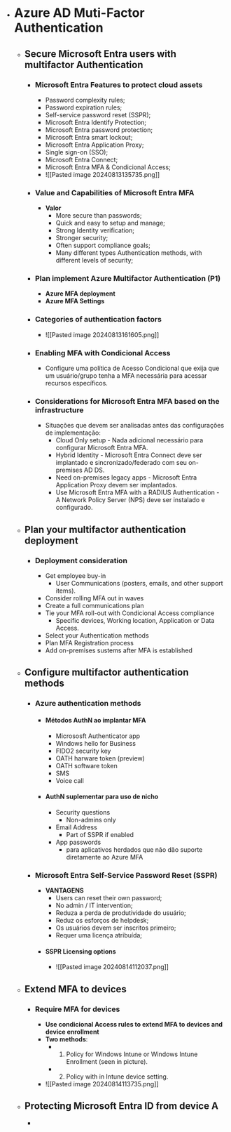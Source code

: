 - # Azure AD Muti-Factor Authentication 
	- ## Secure Microsoft Entra users with multifactor Authentication
		- ### Microsoft Entra Features to protect cloud assets
			- Password complexity rules;
			- Password expiration rules;
			- Self-service password reset (SSPR);
			- Microsoft  Entra Identify Protection;
			- Microsoft Entra password protection;
			- Microsoft Entra smart lockout;
			- Microsoft Entra Application Proxy;
			- Single sign-on (SSO);
			- Microsoft Entra Connect;
			- Microsoft Entra MFA & Condicional Access;
			- ![[Pasted image 20240813135735.png]]
		- ### Value and Capabilities of Microsoft Entra MFA
			- **Valor**
				- More secure than passwords;
				- Quick and easy to setup and manage;
				- Strong Identity verification;
				- Stronger security;
				- Often support compliance goals;
				- Many different types Authentication methods, with different levels of security;
		- ### Plan implement Azure Multifactor Authentication (P1)
			- **Azure MFA deployment**
			- **Azure MFA Settings**
		- ### Categories of authentication factors
			- ![[Pasted image 20240813161605.png]]
		- ### Enabling MFA with Condicional Access
			- Configure uma política de Acesso Condicional que exija que um usuário/grupo tenha a MFA necessária para acessar recursos específicos.
		- ### Considerations for Microsoft Entra MFA based on the infrastructure
			- Situações que devem ser analisadas antes das configurações de implementação:
				- Cloud Only setup - Nada adicional necessário para configurar Microsoft Entra MFA.
				- Hybrid Identity - Microsoft Entra Connect deve ser implantado e sincronizado/federado com seu on-premises AD DS.
				- Need on-premises legacy apps - Microsoft Entra Application Proxy devem ser implantados.
				- Use Microsoft Entra MFA with a RADIUS Authentication - A Network Policy Server (NPS) deve ser instalado e configurado.
	- ## Plan your multifactor authentication deployment
		- ### Deployment consideration
			- Get employee buy-in
				- User Communications (posters, emails, and other support items).
			- Consider rolling MFA out in waves
			- Create a full communications plan
			- Tie your MFA roll-out with Condicional Access compliance
				- Specific devices, Working location, Application or Data Access.
			- Select your Authentication methods
			- Plan MFA Registration process
			- Add on-premises sustems after MFA is established
	- ## Configure multifactor authentication methods
		- ### Azure authentication methods
			- #### Métodos AuthN ao implantar MFA
				- Micrososft Authenticator app
				- Windows hello for Business
				- FIDO2 security key
				- OATH harware token (preview)
				- OATH software token
				- SMS
				- Voice call
			- #### AuthN suplementar para uso de nicho
				- Security questions
					- Non-admins only
				- Email Address
					- Part of SSPR if enabled
				- App passwords
					- para aplicativos herdados que não dão suporte diretamente ao Azure MFA
		- ### Microsoft Entra Self-Service Password Reset (SSPR)
			- **VANTAGENS**
				- Users can reset their own password;
				- No admin / IT intervention;
				- Reduza a perda de produtividade do usuário;
				- Reduz os esforços de helpdesk;
				- Os usuários devem ser inscritos primeiro;
				- Requer uma licença atribuída;
			- #### SSPR Licensing options
				- ![[Pasted image 20240814112037.png]]
	- ## Extend MFA to devices
		- ### Require MFA for devices
			- **Use condicional Access rules to extend MFA to devices and device enrollment**
			- **Two methods**:
				- 1) Policy for Windows Intune or Windows Intune Enrollment (seen in picture).
				- 2) Policy with in Intune device setting.
			- ![[Pasted image 20240814113735.png]]
	- ## Protecting Microsoft Entra ID from device A
		- 